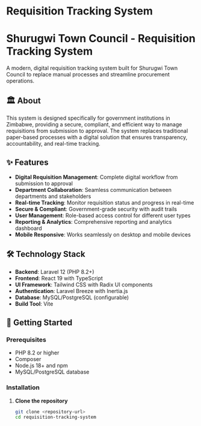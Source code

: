 # Requisition Tracking System
# Shurugwi Town Council - Requisition Tracking System

A modern, digital requisition tracking system built for Shurugwi Town Council to replace manual processes and streamline procurement operations.

## 🏛️ About

This system is designed specifically for government institutions in Zimbabwe, providing a secure, compliant, and efficient way to manage requisitions from submission to approval. The system replaces traditional paper-based processes with a digital solution that ensures transparency, accountability, and real-time tracking.

## ✨ Features

- **Digital Requisition Management**: Complete digital workflow from submission to approval
- **Department Collaboration**: Seamless communication between departments and stakeholders
- **Real-time Tracking**: Monitor requisition status and progress in real-time
- **Secure & Compliant**: Government-grade security with audit trails
- **User Management**: Role-based access control for different user types
- **Reporting & Analytics**: Comprehensive reporting and analytics dashboard
- **Mobile Responsive**: Works seamlessly on desktop and mobile devices

## 🛠️ Technology Stack

- **Backend**: Laravel 12 (PHP 8.2+)
- **Frontend**: React 19 with TypeScript
- **UI Framework**: Tailwind CSS with Radix UI components
- **Authentication**: Laravel Breeze with Inertia.js
- **Database**: MySQL/PostgreSQL (configurable)
- **Build Tool**: Vite

## 🚀 Getting Started

### Prerequisites

- PHP 8.2 or higher
- Composer
- Node.js 18+ and npm
- MySQL/PostgreSQL database

### Installation

1. **Clone the repository**
   ```bash
   git clone <repository-url>
   cd requisition-tracking-system
